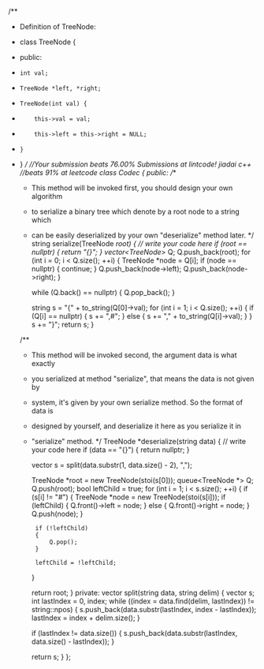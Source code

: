/**
 * Definition of TreeNode:
 * class TreeNode {
 * public:
 *     int val;
 *     TreeNode *left, *right;
 *     TreeNode(int val) {
 *         this->val = val;
 *         this->left = this->right = NULL;
 *     }
 * }
 */
//Your submission beats 76.00% Submissions at lintcode! jiadai c++
//beats 91% at leetcode
class Codec {
public:
    /**
     * This method will be invoked first, you should design your own algorithm 
     * to serialize a binary tree which denote by a root node to a string which
     * can be easily deserialized by your own "deserialize" method later.
     */
    string serialize(TreeNode *root) {
        // write your code here
        if (root == nullptr) {
            return "{}";
        }
        vector<TreeNode*> Q;
        Q.push_back(root);
        for (int i = 0; i < Q.size(); ++i) {
            TreeNode *node = Q[i];
            if (node == nullptr) {
                continue;
            }
            Q.push_back(node->left);
            Q.push_back(node->right);
        }
        
        while (Q.back() == nullptr) {
            Q.pop_back();
        }
        
        string s = "{" + to_string(Q[0]->val);
        for (int i = 1; i < Q.size(); ++i) {
            if (Q[i] == nullptr) {
                s += ",#";
            }
            else {
                s += "," + to_string(Q[i]->val);
            }
        }
        s += "}";
        return s;
    }

    /**
     * This method will be invoked second, the argument data is what exactly
     * you serialized at method "serialize", that means the data is not given by
     * system, it's given by your own serialize method. So the format of data is
     * designed by yourself, and deserialize it here as you serialize it in 
     * "serialize" method.
     */
    TreeNode *deserialize(string data) {
        // write your code here
        if (data == "{}")
        {
            return nullptr;
        }
        
        vector<string> s = split(data.substr(1, data.size() - 2), ",");

        TreeNode *root = new TreeNode(stoi(s[0]));
        queue<TreeNode *> Q;
        Q.push(root);
        bool leftChild = true;
        for (int i = 1; i < s.size(); ++i)
        {
            if (s[i] != "#")
            {
                TreeNode *node = new TreeNode(stoi(s[i]));
                if (leftChild)
                {
                    Q.front()->left = node;
                }
                else
                {
                    Q.front()->right = node;
                }
                Q.push(node);
            }
            
            if (!leftChild)
            {
                Q.pop();
            }
            
            leftChild = !leftChild;
        }
        
        return root;
    }
private:
    vector<string> split(string data, string delim)
    {
        vector<string> s;
        int lastIndex = 0, index;
        while ((index = data.find(delim, lastIndex)) != string::npos)
        {
            s.push_back(data.substr(lastIndex, index - lastIndex));
            lastIndex = index + delim.size();
        }
        
        if (lastIndex != data.size())
        {
            s.push_back(data.substr(lastIndex, data.size() - lastIndex));
        }
        
        return s;
    }
};

